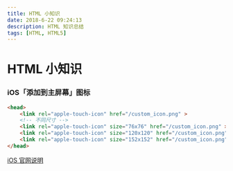 ```yaml
---
title: HTML 小知识
date: 2018-6-22 09:24:13
description: HTML 知识总结
tags: [HTML, HTML5]
---
```


# HTML 小知识

### iOS「添加到主屏幕」图标

```html
<head>
    <link rel="apple-touch-icon" href="/custom_icon.png" >
    <!-- 不同尺寸 -->
    <link rel="apple-touch-icon" size="76x76" href="/custom_icon.png" >
    <link rel="apple-touch-icon" size="120x120" href="/custom_icon.png" >
    <link rel="apple-touch-icon" size="152x152" href="/custom_icon.png" >
</head>
```

[iOS 官网说明](https://developer.apple.com/library/archive/documentation/AppleApplications/Reference/SafariWebContent/ConfiguringWebApplications/ConfiguringWebApplications.html) 